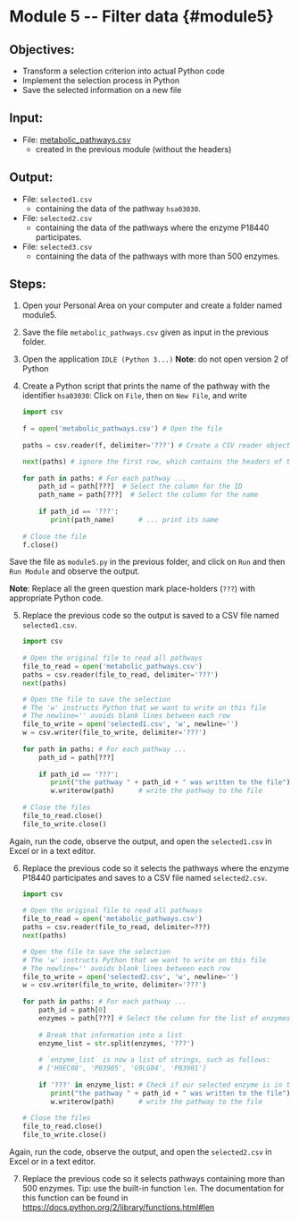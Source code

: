 # Module 5 -- Filter data {#module5}

## Objectives:
- Transform a selection criterion into actual Python code
- Implement the selection process in Python
- Save the selected information on a new file

## Input:
- File: [metabolic_pathways.csv](files/metabolic_pathways.csv)
	- created in the previous module (without the headers)

## Output:
- File: `selected1.csv`
	* containing the data of the pathway `hsa03030`.
- File: `selected2.csv`
	* containing the data of the pathways where the enzyme P18440 participates.
- File: `selected3.csv`
	* containing the data of the pathways with more than 500 enzymes.

	
## Steps:

1. Open your Personal Area on your computer and create a folder named module5.

2. Save the file `metabolic_pathways.csv` given as input in the previous folder.

3. Open the application `IDLE (Python 3...)`
**Note**: do not open version 2 of Python 

4. Create a Python script that prints the name of the pathway with the identifier `hsa03030`:
Click on `File`, then on `New File`, and write

	```python
	import csv
	 
	f = open('metabolic_pathways.csv') # Open the file
  
	paths = csv.reader(f, delimiter='???') # Create a CSV reader object
	
	next(paths) # ignore the first row, which contains the headers of the columns called "metadata" 
		
	for path in paths: # For each pathway ...
		path_id = path[???]  # Select the column for the ID
		path_name = path[???]  # Select the column for the name
		
		if path_id == '???':
		   print(path_name)      # ... print its name
		
	# Close the file
	f.close()
	```

Save the file as `module5.py` in the previous folder, and click on `Run` and then `Run Module` and observe the output.
	
**Note**: Replace all the green question mark place-holders (`???`) with appropriate Python code.
	

5. Replace the previous code so the output is saved to a CSV file named `selected1.csv`.
	
	```python
	import csv
	 
	# Open the original file to read all pathways
	file_to_read = open('metabolic_pathways.csv')
	paths = csv.reader(file_to_read, delimiter='???')
	next(paths) 
	
	# Open the file to save the selection
	# The 'w' instructs Python that we want to write on this file
	# The newline='' avoids blank lines between each row
	file_to_write = open('selected1.csv', 'w', newline='')
	w = csv.writer(file_to_write, delimiter='???')
		
	for path in paths: # For each pathway ...
		path_id = path[???]  
		
		if path_id == '???':
		   print("the pathway " + path_id + " was written to the file")      
		   w.writerow(path)      # write the pathway to the file
	 
	# Close the files
	file_to_read.close()
	file_to_write.close()
	```

Again, run the code, observe the output, and open the `selected1.csv` in Excel or in a text editor.

6. Replace the previous code so it selects the pathways where the enzyme P18440 participates and saves to a CSV file named `selected2.csv`.
	
	```python
	import csv
	 
	# Open the original file to read all pathways
	file_to_read = open('metabolic_pathways.csv')
	paths = csv.reader(file_to_read, delimiter=???)
	next(paths) 
	
	# Open the file to save the selection
	# The 'w' instructs Python that we want to write on this file
	# The newline='' avoids blank lines between each row
	file_to_write = open('selected2.csv', 'w', newline='')
	w = csv.writer(file_to_write, delimiter='???')
		
	for path in paths: # For each pathway ...
		path_id = path[0]
		enzymes = path[???] # Select the column for the list of enzymes
			
		# Break that information into a list
		enzyme_list = str.split(enzymes, '???')
		
		# `enzyme_list` is now a list of strings, such as follows:
		# ['H9EC08', 'P03905', 'G9LG04', 'P03901']
		
		if '???' in enzyme_list: # Check if our selected enzyme is in that list
		   print("the pathway " + path_id + " was written to the file")      
		   w.writerow(path)      # write the pathway to the file
	 
	# Close the files
	file_to_read.close()
	file_to_write.close()
	```

Again, run the code, observe the output, and open the `selected2.csv` in Excel or in a text editor.

7. Replace the previous code so it selects pathways containing more than 500 enzymes.
Tip: use the built-in function `len`. The documentation for this function can be found in <https://docs.python.org/2/library/functions.html#len>







